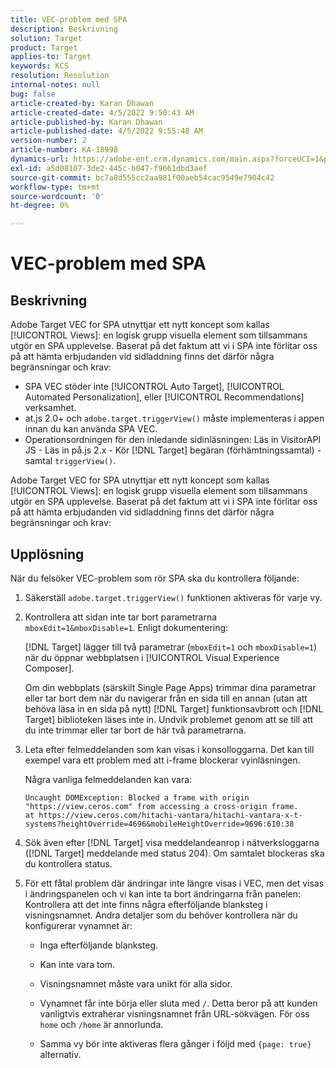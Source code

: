 ```yaml
---
title: VEC-problem med SPA
description: Beskrivning
solution: Target
product: Target
applies-to: Target
keywords: KCS
resolution: Resolution
internal-notes: null
bug: false
article-created-by: Karan Dhawan
article-created-date: 4/5/2022 9:50:43 AM
article-published-by: Karan Dhawan
article-published-date: 4/5/2022 9:55:48 AM
version-number: 2
article-number: KA-18998
dynamics-url: https://adobe-ent.crm.dynamics.com/main.aspx?forceUCI=1&pagetype=entityrecord&etn=knowledgearticle&id=825963d6-c5b4-ec11-983f-000d3a5d0d73
exl-id: a5d08107-3de2-445c-b047-f9661dbd3aef
source-git-commit: bc7a8d555cc2aa981f00aeb54cac9549e7904c42
workflow-type: tm+mt
source-wordcount: '0'
ht-degree: 0%

---
```


# VEC-problem med SPA

## Beskrivning

Adobe Target VEC for SPA utnyttjar ett nytt koncept som kallas [!UICONTROL Views]: en logisk grupp visuella element som tillsammans utgör en SPA upplevelse. Baserat på det faktum att vi i SPA inte förlitar oss på att hämta erbjudanden vid sidladdning finns det därför några begränsningar och krav:

- SPA VEC stöder inte [!UICONTROL Auto Target], [!UICONTROL Automated Personalization], eller [!UICONTROL Recommendations] verksamhet.
- at.js 2.0+ och `adobe.target.triggerView()` måste implementeras i appen innan du kan använda SPA VEC.
- Operationsordningen för den inledande sidinläsningen: Läs in VisitorAPI JS - Läs in på.js 2.x - Kör [!DNL Target] begäran (förhämtningssamtal) - samtal `triggerView()`.

Adobe Target VEC for SPA utnyttjar ett nytt koncept som kallas [!UICONTROL Views]: en logisk grupp visuella element som tillsammans utgör en SPA upplevelse. Baserat på det faktum att vi i SPA inte förlitar oss på att hämta erbjudanden vid sidladdning finns det därför några begränsningar och krav:

## Upplösning

När du felsöker VEC-problem som rör SPA ska du kontrollera följande:

1. Säkerställ `adobe.target.triggerView()` funktionen aktiveras för varje vy.

1. Kontrollera att sidan inte tar bort parametrarna `mboxEdit=1&mboxDisable=1`. Enligt dokumentering:

   [!DNL Target] lägger till två parametrar (`mboxEdit=1` och `mboxDisable=1`) när du öppnar webbplatsen i [!UICONTROL Visual Experience Composer].

   Om din webbplats (särskilt Single Page Apps) trimmar dina parametrar eller tar bort dem när du navigerar från en sida till en annan (utan att behöva läsa in en sida på nytt) [!DNL Target] funktionsavbrott och [!DNL Target] biblioteken läses inte in. Undvik problemet genom att se till att du inte trimmar eller tar bort de här två parametrarna.

1. Leta efter felmeddelanden som kan visas i konsolloggarna. Det kan till exempel vara ett problem med att i-frame blockerar vyinläsningen.

   Några vanliga felmeddelanden kan vara: 

   ```
   Uncaught DOMException: Blocked a frame with origin "https://view.ceros.com" from accessing a cross-origin frame.
   at https://view.ceros.com/hitachi-vantara/hitachi-vantara-x-t-systems?heightOverride=4696&mobileHeightOverride=9696:610:38
   ```

1. Sök även efter [!DNL Target] visa meddelandeanrop i nätverksloggarna ([!DNL Target] meddelande med status 204). Om samtalet blockeras ska du kontrollera status.

1. För ett fåtal problem där ändringar inte längre visas i VEC, men det visas i ändringspanelen och vi kan inte ta bort ändringarna från panelen: Kontrollera att det inte finns några efterföljande blanksteg i visningsnamnet. Andra detaljer som du behöver kontrollera när du konfigurerar vynamnet är: 

   - Inga efterföljande blanksteg.

   - Kan inte vara tom.

   - Visningsnamnet måste vara unikt för alla sidor.

   - Vynamnet får inte börja eller sluta med `/`. Detta beror på att kunden vanligtvis extraherar visningsnamnet från URL-sökvägen. För oss `home` och `/home` är annorlunda.

   - Samma vy bör inte aktiveras flera gånger i följd med `{page: true}` alternativ.
